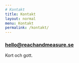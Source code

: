 ```yaml
---
# Kontakt
title: Kontakt
layout: normal
menu: Kontakt
permalink: /kontakt/
---
```


### hello@reachandmeasure.se

Kort och gott.
